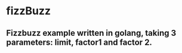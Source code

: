 # fizzBuzz

## Fizzbuzz example written in golang, taking 3 parameters: limit, factor1 and factor 2.
